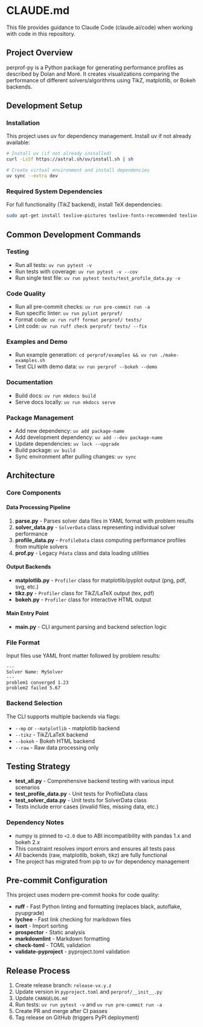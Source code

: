 # CLAUDE.md

This file provides guidance to Claude Code (claude.ai/code) when working with code in this repository.

## Project Overview

perprof-py is a Python package for generating performance profiles as described by Dolan and Moré. It creates visualizations comparing the performance of different solvers/algorithms using TikZ, matplotlib, or Bokeh backends.

## Development Setup

### Installation

This project uses uv for dependency management. Install uv if not already available:

```bash
# Install uv (if not already installed)
curl -LsSf https://astral.sh/uv/install.sh | sh

# Create virtual environment and install dependencies
uv sync --extra dev
```

### Required System Dependencies

For full functionality (TikZ backend), install TeX dependencies:

```bash
sudo apt-get install texlive-pictures texlive-fonts-recommended texlive-latex-extra
```

## Common Development Commands

### Testing

- Run all tests: `uv run pytest -v`
- Run tests with coverage: `uv run pytest -v --cov`
- Run single test file: `uv run pytest tests/test_profile_data.py -v`

### Code Quality

- Run all pre-commit checks: `uv run pre-commit run -a`
- Run specific linter: `uv run pylint perprof/`
- Format code: `uv run ruff format perprof/ tests/`
- Lint code: `uv run ruff check perprof/ tests/ --fix`

### Examples and Demo

- Run example generation: `cd perprof/examples && uv run ./make-examples.sh`
- Test CLI with demo data: `uv run perprof --bokeh --demo`

### Documentation

- Build docs: `uv run mkdocs build`
- Serve docs locally: `uv run mkdocs serve`

### Package Management

- Add new dependency: `uv add package-name`
- Add development dependency: `uv add --dev package-name`
- Update dependencies: `uv lock --upgrade`
- Build package: `uv build`
- Sync environment after pulling changes: `uv sync`

## Architecture

### Core Components

#### Data Processing Pipeline

1. **parse.py** - Parses solver data files in YAML format with problem results
2. **solver_data.py** - `SolverData` class representing individual solver performance
3. **profile_data.py** - `ProfileData` class computing performance profiles from multiple solvers
4. **prof.py** - Legacy `Pdata` class and data loading utilities

#### Output Backends

- **matplotlib.py** - `Profiler` class for matplotlib/pyplot output (png, pdf, svg, etc.)
- **tikz.py** - `Profiler` class for TikZ/LaTeX output (tex, pdf)
- **bokeh.py** - `Profiler` class for interactive HTML output

#### Main Entry Point

- **main.py** - CLI argument parsing and backend selection logic

### File Format

Input files use YAML front matter followed by problem results:

```
---
Solver Name: MySolver
---
problem1 converged 1.23
problem2 failed 5.67
```

### Backend Selection

The CLI supports multiple backends via flags:

- `--mp` or `--matplotlib` - matplotlib backend
- `--tikz` - TikZ/LaTeX backend
- `--bokeh` - Bokeh HTML backend
- `--raw` - Raw data processing only

## Testing Strategy

- **test_all.py** - Comprehensive backend testing with various input scenarios
- **test_profile_data.py** - Unit tests for ProfileData class
- **test_solver_data.py** - Unit tests for SolverData class
- Tests include error cases (invalid files, missing data, etc.)

### Dependency Notes

- numpy is pinned to `<2.0` due to ABI incompatibility with pandas 1.x and bokeh 2.x
- This constraint resolves import errors and ensures all tests pass
- All backends (raw, matplotlib, bokeh, tikz) are fully functional
- The project has migrated from pip to uv for dependency management

## Pre-commit Configuration

This project uses modern pre-commit hooks for code quality:

- **ruff** - Fast Python linting and formatting (replaces black, autoflake, pyupgrade)
- **lychee** - Fast link checking for markdown files
- **isort** - Import sorting
- **prospector** - Static analysis
- **markdownlint** - Markdown formatting
- **check-toml** - TOML validation
- **validate-pyproject** - pyproject.toml validation

## Release Process

1. Create release branch: `release-vx.y.z`
2. Update version in `pyproject.toml` and `perprof/__init__.py`
3. Update `CHANGELOG.md`
4. Run tests: `uv run pytest -v` and `uv run pre-commit run -a`
5. Create PR and merge after CI passes
6. Tag release on GitHub (triggers PyPI deployment)
